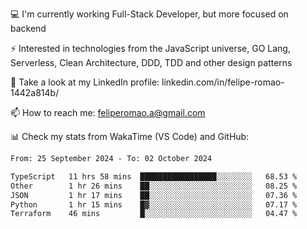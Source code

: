 💻 I'm currently working Full-Stack Developer, but more focused on backend

⚡ Interested in technologies from the JavaScript universe, GO Lang, Serverless, Clean Architecture, DDD, TDD and other design patterns

👥 Take a look at my LinkedIn profile: linkedin.com/in/felipe-romao-1442a814b/

📫 How to reach me: feliperomao.a@gmail.com

📊 Check my stats from WakaTime (VS Code) and GitHub:

<!--START_SECTION:waka-->

```txt
From: 25 September 2024 - To: 02 October 2024

TypeScript   11 hrs 58 mins  █████████████████░░░░░░░░   68.53 %
Other        1 hr 26 mins    ██░░░░░░░░░░░░░░░░░░░░░░░   08.25 %
JSON         1 hr 17 mins    ██░░░░░░░░░░░░░░░░░░░░░░░   07.36 %
Python       1 hr 15 mins    █▓░░░░░░░░░░░░░░░░░░░░░░░   07.17 %
Terraform    46 mins         █░░░░░░░░░░░░░░░░░░░░░░░░   04.47 %
```

<!--END_SECTION:waka-->
